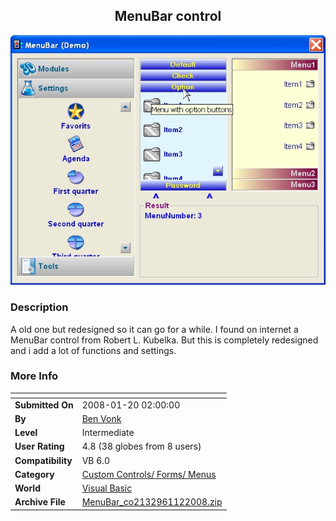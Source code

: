﻿<div align="center">

## MenuBar control

<img src="PIC20088301726365628.jpg">
</div>

### Description

A old one but redesigned so it can go for a while. I found on internet a MenuBar control from Robert L. Kubelka. But this is completely redesigned and i add a lot of functions and settings.
 
### More Info
 


<span>             |<span>
---                |---
**Submitted On**   |2008-01-20 02:00:00
**By**             |[Ben Vonk](https://github.com/Planet-Source-Code/PSCIndex/blob/master/ByAuthor/ben-vonk.md)
**Level**          |Intermediate
**User Rating**    |4.8 (38 globes from 8 users)
**Compatibility**  |VB 6\.0
**Category**       |[Custom Controls/ Forms/  Menus](https://github.com/Planet-Source-Code/PSCIndex/blob/master/ByCategory/custom-controls-forms-menus__1-4.md)
**World**          |[Visual Basic](https://github.com/Planet-Source-Code/PSCIndex/blob/master/ByWorld/visual-basic.md)
**Archive File**   |[MenuBar\_co2132961122008\.zip](https://github.com/Planet-Source-Code/ben-vonk-menubar-control__1-71021/archive/master.zip)








